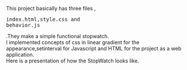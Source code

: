 This project basically has three files ,<pre>index.html,style.css and behavior.js</pre>.They make a simple functional stopwatch.<br />
I implemented concepts of css in linear gradient for the appearance,setinterval for Javascript and HTML for the project as a web application.<br />
Here is a presentation of how the StopWatch looks like.<br />
<img src=""/>

